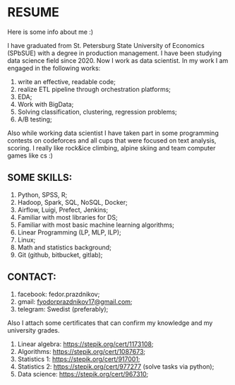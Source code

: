 # RESUME
Here is some info about me :)

I have graduated from St. Petersburg State University of Economics (SPbSUE) with a degree in production management. I have been studying data science field since 2020. Now I work as data scientist. In my work I am engaged in the following works:
1) write an effective, readable code;
2) realize ETL pipeline through orchestration platforms;
3) EDA;
4) Work with BigData;
5) Solving classification, clustering, regression problems;
6) A/B testing;

Also while working data scientist I have taken part in some programming contests on codeforces and all cups that were focused on text analysis, scoring. I really like rock&ice climbing, alpine skiing and team computer games like cs :)

## SOME SKILLS:
1) Python, SPSS, R;
2) Hadoop, Spark, SQL, NoSQL, Docker;
3) Airflow, Luigi, Prefect, Jenkins;
4) Familiar with most libraries for DS;
5) Familiar with most basic machine learning algorithms;
6) Linear Programming (LP, MLP, ILP);
7) Linux;
8) Math and statistics background;
9) Git (github, bitbucket, gitlab);

## CONTACT:
1) facebook: fedor.prazdnikov;
2) gmail: fyodorprazdnikov17@gmail.com;
3) telegram: Swedist (preferably);

Also I attach some certificates that can confirm my knowledge and my university grades.
1) Linear algebra: https://stepik.org/cert/1173108;
2) Algorithms: https://stepik.org/cert/1087673;
3) Statistics 1: https://stepik.org/cert/917001;
4) Statistics 2: https://stepik.org/cert/977277 (solve tasks via python);
5) Data science: https://stepik.org/cert/967310;
